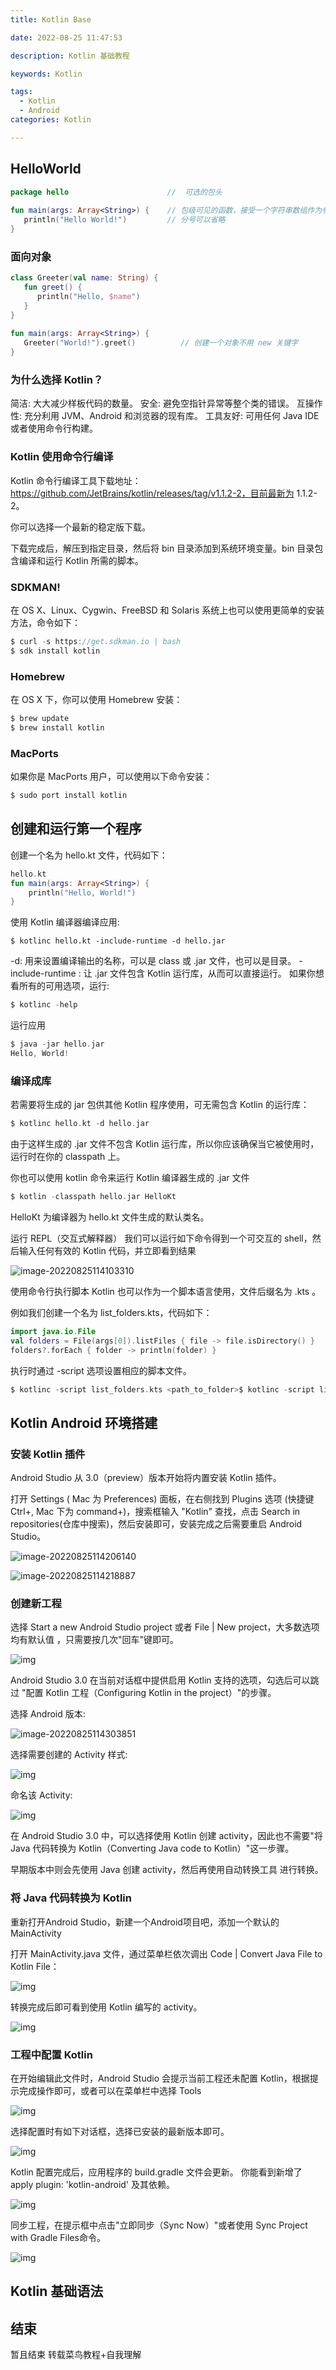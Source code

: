 ```yaml
---
title: Kotlin Base

date: 2022-08-25 11:47:53

description: Kotlin 基础教程

keywords: Kotlin

tags: 
  - Kotlin
  - Android
categories: Kotlin

---
```


## HelloWorld

```kotlin
package hello                      //  可选的包头
 
fun main(args: Array<String>) {    // 包级可见的函数，接受一个字符串数组作为参数
   println("Hello World!")         // 分号可以省略
}
```
### 面向对象
```kotlin
class Greeter(val name: String) {
   fun greet() { 
      println("Hello, $name")
   }
}
 
fun main(args: Array<String>) {
   Greeter("World!").greet()          // 创建一个对象不用 new 关键字
}
```
### 为什么选择 Kotlin？
简洁: 大大减少样板代码的数量。
安全: 避免空指针异常等整个类的错误。
互操作性: 充分利用 JVM、Android 和浏览器的现有库。
工具友好: 可用任何 Java IDE 或者使用命令行构建。

### Kotlin 使用命令行编译
Kotlin 命令行编译工具下载地址：https://github.com/JetBrains/kotlin/releases/tag/v1.1.2-2，目前最新为 1.1.2-2。

你可以选择一个最新的稳定版下载。

下载完成后，解压到指定目录，然后将 bin 目录添加到系统环境变量。bin 目录包含编译和运行 Kotlin 所需的脚本。

### SDKMAN!
在 OS X、Linux、Cygwin、FreeBSD 和 Solaris 系统上也可以使用更简单的安装方法，命令如下：
``` kotlin
$ curl -s https://get.sdkman.io | bash
$ sdk install kotlin
```
### Homebrew
在 OS X 下，你可以使用 Homebrew 安装：
``` kotlin
$ brew update
$ brew install kotlin
```
### MacPorts
如果你是 MacPorts 用户，可以使用以下命令安装：
``` kotlin
$ sudo port install kotlin
```

## 创建和运行第一个程序
创建一个名为 hello.kt 文件，代码如下：
``` kotlin
hello.kt
fun main(args: Array<String>) {
    println("Hello, World!")
}
```
使用 Kotlin 编译器编译应用:
``` kotlion
$ kotlinc hello.kt -include-runtime -d hello.jar
```
-d: 用来设置编译输出的名称，可以是 class 或 .jar 文件，也可以是目录。
-include-runtime : 让 .jar 文件包含 Kotlin 运行库，从而可以直接运行。
如果你想看所有的可用选项，运行:
``` kotlin
$ kotlinc -help
```
运行应用
``` kotlin
$ java -jar hello.jar
Hello, World!
```
### 编译成库
若需要将生成的 jar 包供其他 Kotlin 程序使用，可无需包含 Kotlin 的运行库：
``` kotlin
$ kotlinc hello.kt -d hello.jar
```
由于这样生成的 .jar 文件不包含 Kotlin 运行库，所以你应该确保当它被使用时，运行时在你的 classpath 上。

你也可以使用 kotlin 命令来运行 Kotlin 编译器生成的 .jar 文件
``` kotlin
$ kotlin -classpath hello.jar HelloKt
```
HelloKt 为编译器为 hello.kt 文件生成的默认类名。

运行 REPL（交互式解释器）
我们可以运行如下命令得到一个可交互的 shell，然后输入任何有效的 Kotlin 代码，并立即看到结果

![image-20220825114103310](https://cdn.zenless.top/gh/zhonghanlu/PicGo/img/image-20220825114103310.png)

使用命令行执行脚本
Kotlin 也可以作为一个脚本语言使用，文件后缀名为 .kts 。

例如我们创建一个名为 list_folders.kts，代码如下：
``` kotlin
import java.io.File
val folders = File(args[0]).listFiles { file -> file.isDirectory() }
folders?.forEach { folder -> println(folder) }
```
执行时通过 -script 选项设置相应的脚本文件。
``` kotlin
$ kotlinc -script list_folders.kts <path_to_folder>$ kotlinc -script list_folders.kts
```

## Kotlin Android 环境搭建

### 安装 Kotlin 插件

Android Studio 从 3.0（preview）版本开始将内置安装 Kotlin 插件。

打开 Settings ( Mac 为 Preferences) 面板，在右侧找到 Plugins 选项 (快捷键 Ctrl+, Mac 下为 command+)，搜索框输入 "Kotlin" 查找，点击 Search in repositories(仓库中搜索)，然后安装即可，安装完成之后需要重启 Android Studio。

![image-20220825114206140](https://cdn.zenless.top/gh/zhonghanlu/PicGo/img/image-20220825114206140.png)

![image-20220825114218887](https://cdn.zenless.top/gh/zhonghanlu/PicGo/img/image-20220825114218887.png)

### 创建新工程

选择 Start a new Android Studio project 或者 File | New project，大多数选项均有默认值 ，只需要按几次"回车"键即可。

![img](https://www.runoob.com/wp-content/uploads/2017/05/1495853720-4994-0-create-new-project.png)

Android Studio 3.0 在当前对话框中提供启用 Kotlin 支持的选项，勾选后可以跳过 "配置 Kotlin 工程（Configuring Kotlin in the project）"的步骤。

选择 Android 版本:

![image-20220825114303851](https://cdn.zenless.top/gh/zhonghanlu/PicGo/img/image-20220825114303851.png)

选择需要创建的 Activity 样式:

![img](https://www.runoob.com/wp-content/uploads/2017/05/1495853838-1520-0-create-new-project.png)

命名该 Activity:

![img](https://www.runoob.com/wp-content/uploads/2017/05/1495853838-8955-1-create-new-project.png)

在 Android Studio 3.0 中，可以选择使用 Kotlin 创建 activity，因此也不需要"将Java 代码转换为 Kotlin（Converting Java code to Kotlin）"这一步骤。

早期版本中则会先使用 Java 创建 activity，然后再使用自动转换工具 进行转换。

### 将 Java 代码转换为 Kotlin

重新打开Android Studio，新建一个Android项目吧，添加一个默认的MainActivity

打开 MainActivity.java 文件，通过菜单栏依次调出 Code | Convert Java File to Kotlin File：

![img](https://www.runoob.com/wp-content/uploads/2017/05/1495854751-7389-convert-java-to-kotlin.png)

转换完成后即可看到使用 Kotlin 编写的 activity。

![img](https://www.runoob.com/wp-content/uploads/2017/05/1495854753-3864-converted-code.png)

### 工程中配置 Kotlin

在开始编辑此文件时，Android Studio 会提示当前工程还未配置 Kotlin，根据提示完成操作即可，或者可以在菜单栏中选择 Tools

![img](https://www.runoob.com/wp-content/uploads/2017/05/1495854757-6620-kotlin-not-configured.png)

选择配置时有如下对话框，选择已安装的最新版本即可。

![img](https://www.runoob.com/wp-content/uploads/2017/05/1495854752-7001-re-kotlin-in-project-details.png)

Kotlin 配置完成后，应用程序的 build.gradle 文件会更新。 你能看到新增了 apply plugin: 'kotlin-android' 及其依赖。

![img](https://www.runoob.com/wp-content/uploads/2017/05/1495854750-1825-sync-project-with-gradle.png)

同步工程，在提示框中点击"立即同步（Sync Now）"或者使用 Sync Project with Gradle Files命令。

![img](https://www.runoob.com/wp-content/uploads/2017/05/1495854764-6190-sync-project-with-gradle-2.png)

## Kotlin 基础语法

 

## 结束

暂且结束   转载菜鸟教程+自我理解
